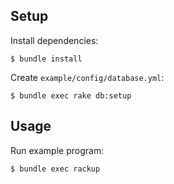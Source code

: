 
## Setup
Install dependencies:
```shell
$ bundle install
```

Create `example/config/database.yml`:
```shell
$ bundle exec rake db:setup
```

## Usage
Run example program:
```shell
$ bundle exec rackup
```
